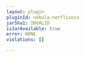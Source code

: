 ```yaml
---
layout: plugin
pluginId: nebula.netflixoss
jarSha1: INVALID
isJarAvailable: true
error: NONE
violations: []

---
```

